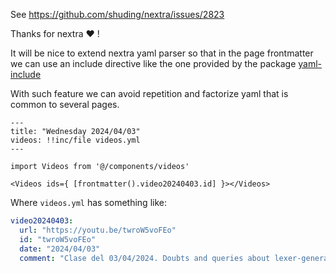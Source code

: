 See https://github.com/shuding/nextra/issues/2823

Thanks for nextra ❤️ !

It will be nice to extend nextra yaml parser so that in the page frontmatter we can use  an include directive like the one provided by  the package [yaml-include](https://www.npmjs.com/package/yaml-include)

With such feature we can avoid repetition and factorize yaml that is common to several pages.

```mdx
---
title: "Wednesday 2024/04/03"
videos: !!inc/file videos.yml
---

import Videos from '@/components/videos'

<Videos ids={ [frontmatter().video20240403.id] }></Videos>
```
Where `videos.yml`  has something like:

```yml
video20240403:
  url: "https://youtu.be/twroW5voFEo"
  id: "twroW5voFEo"
  date: "2024/04/03"
  comment: "Clase del 03/04/2024. Doubts and queries about lexer-generator. The FunctionObject class. Callable instances. First steps on the assign function"
```